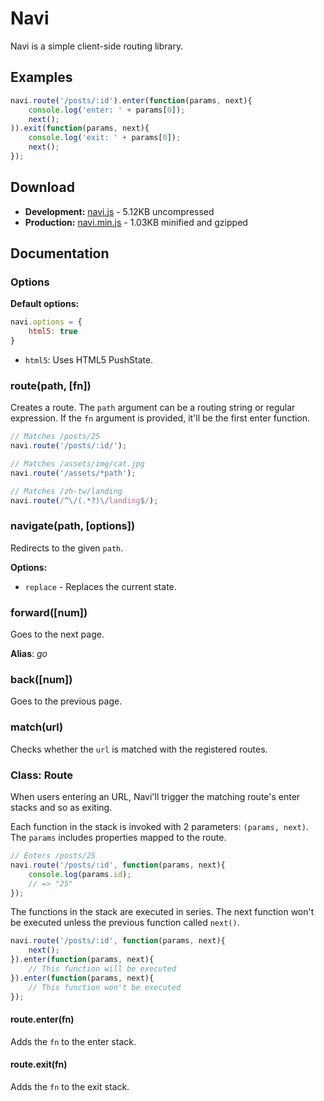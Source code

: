 # Navi

Navi is a simple client-side routing library.

## Examples

``` js
navi.route('/posts/:id').enter(function(params, next){
	console.log('enter: ' + params[0]);
	next();
)).exit(function(params, next){
	console.log('exit: ' + params[0]);
	next();
});
```

## Download

- **Development:** [navi.js](https://github.com/tommy351/navi/raw/master/lib/navi.js) - 5.12KB uncompressed
- **Production:** [navi.min.js](https://github.com/tommy351/navi/raw/master/lib/navi.min.js) - 1.03KB minified and gzipped

## Documentation

### Options

**Default options:**

``` js
navi.options = {
	html5: true
}
```

- `html5`: Uses HTML5 PushState.

### route(path, [fn])

Creates a route. The `path` argument can be a routing string or regular expression. If the `fn` argument is provided, it'll be the first enter function.

``` js
// Matches /posts/25
navi.route('/posts/:id/');

// Matches /assets/img/cat.jpg
navi.route('/assets/*path');

// Matches /zh-tw/landing
navi.route(/^\/(.*?)\/landing$/);
```

### navigate(path, [options])

Redirects to the given `path`.

**Options:**

- `replace` - Replaces the current state.

### forward([num])

Goes to the next page.

**Alias**: *go*

### back([num])

Goes to the previous page.

### match(url)

Checks whether the `url` is matched with the registered routes.

### Class: Route

When users entering an URL, Navi'll trigger the matching route's enter stacks and so as exiting.

Each function in the stack is invoked with 2 parameters: `(params, next)`. The `params` includes properties mapped to the route.

``` js
// Enters /posts/25
navi.route('/posts/:id', function(params, next){
	console.log(params.id);
	// => "25"
});
```

The functions in the stack are executed in series. The next function won't be executed unless the previous function called `next()`.

``` js
navi.route('/posts/:id', function(params, next){
	next();
}).enter(function(params, next){
	// This function will be executed
}).enter(function(params, next){
	// This function won't be executed
});
```

#### route.enter(fn)

Adds the `fn` to the enter stack.

#### route.exit(fn)

Adds the `fn` to the exit stack.